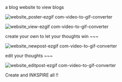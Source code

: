 a blog website to view blogs

![website_poster-ezgif com-video-to-gif-converter](https://github.com/user-attachments/assets/bd2baa64-b301-409b-836b-caf75c89d1f0)


![website_view-ezgif com-video-to-gif-converter](https://github.com/user-attachments/assets/262fa684-eb37-4016-89e3-18ccab8c347c)





create your own to let your thoughts win ~~~


![website_newpost-ezgif com-video-to-gif-converter](https://github.com/user-attachments/assets/5654b930-e725-41fe-8d1c-57a9ee493615)





edit your thoughts ~~~


![website_editpost-ezgif com-video-to-gif-converter](https://github.com/user-attachments/assets/af390e5b-ff94-4f07-9563-1f8977eb50a3)






Create and INKSPIRE all !!
